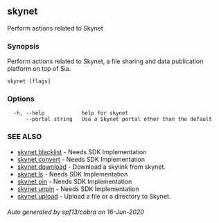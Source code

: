 ## skynet

Perform actions related to Skynet

### Synopsis

Perform actions related to Skynet, a file sharing and data publication platform
on top of Sia.

```
skynet [flags]
```

### Options

```
  -h, --help            help for skynet
      --portal string   Use a Skynet portal other than the default
```

### SEE ALSO

* [skynet blacklist](skynet_blacklist.md)	 - Needs SDK Implementation
* [skynet convert](skynet_convert.md)	 - Needs SDK Implementation
* [skynet download](skynet_download.md)	 - Download a skylink from skynet.
* [skynet ls](skynet_ls.md)	 - Needs SDK Implementation
* [skynet pin](skynet_pin.md)	 - Needs SDK Implementation
* [skynet unpin](skynet_unpin.md)	 - Needs SDK Implementation
* [skynet upload](skynet_upload.md)	 - Upload a file or a directory to Skynet.

###### Auto generated by spf13/cobra on 16-Jun-2020
